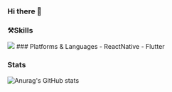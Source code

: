 ### Hi there 👋

### ⚒️Skills
<img src="https://img.shields.io/badge/Android-3DDC84?style=flat-square&logo=Android&logoColor=white"/>
### Platforms & Languages
- ReactNative 
- Flutter

### Stats
![Anurag's GitHub stats](https://github-readme-stats.vercel.app/api?username=dlsrks0631&show_icons=true&theme=radical)
